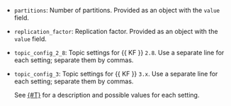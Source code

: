 * `partitions`: Number of partitions. Provided as an object with the `value` field.
* `replication_factor`: Replication factor. Provided as an object with the `value` field.
* `topic_config_2_8`: Topic settings for {{ KF }} `2.8`. Use a separate line for each setting; separate them by commas.
* `topic_config_3`: Topic settings for {{ KF }} `3.x`. Use a separate line for each setting; separate them by commas.

   See [{#T}](../../../../managed-kafka/concepts/settings-list.md#topic-settings) for a description and possible values for each setting.
